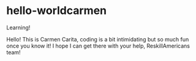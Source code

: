 # hello-worldcarmen
Learning!

Hello! This is Carmen Carita, coding is a bit intimidating but so much fun once you know it! I hope I can get there with your help, ReskillAmericans team!
